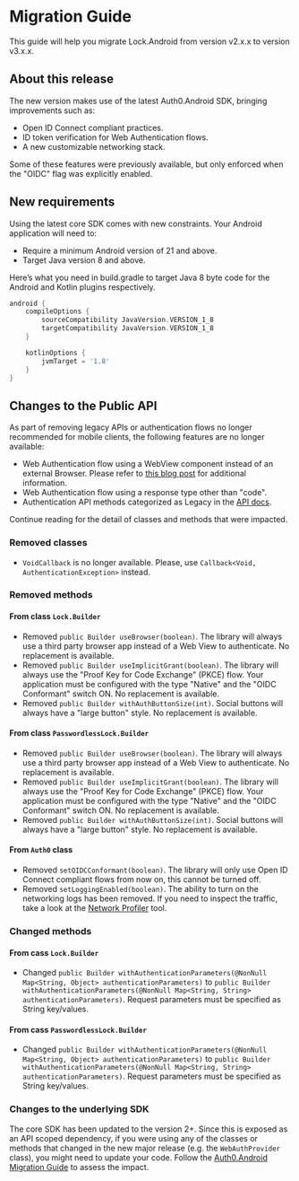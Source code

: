 # Migration Guide
This guide will help you migrate Lock.Android from version v2.x.x to version v3.x.x. 

## About this release
The new version makes use of the latest Auth0.Android SDK, bringing improvements such as:
 - Open ID Connect compliant practices.
 - ID token verification for Web Authentication flows.
 - A new customizable networking stack.
 
 Some of these features were previously available, but only enforced when the "OIDC" flag was explicitly enabled.  

## New requirements
Using the latest core SDK comes with new constraints. Your Android application will need to:
- Require a minimum Android version of 21 and above.
- Target Java version 8 and above.

Here’s what you need in build.gradle to target Java 8 byte code for the Android and Kotlin plugins respectively.

```groovy
android {
    compileOptions {
        sourceCompatibility JavaVersion.VERSION_1_8
        targetCompatibility JavaVersion.VERSION_1_8
    }

    kotlinOptions {
        jvmTarget = '1.8'
    }
}
```

## Changes to the Public API
As part of removing legacy APIs or authentication flows no longer recommended for mobile clients, the following features are no longer available:

- Web Authentication flow using a WebView component instead of an external Browser. Please refer to [this blog post](https://auth0.com/blog/google-blocks-oauth-requests-from-embedded-browsers/) for additional information.
- Web Authentication flow using a response type other than "code".
- Authentication API methods categorized as Legacy in the [API docs](https://auth0.com/docs/api/authentication).

Continue reading for the detail of classes and methods that were impacted.

### Removed classes
- `VoidCallback` is no longer available. Please, use `Callback<Void, AuthenticationException>` instead.

### Removed methods

#### From class `Lock.Builder`
- Removed `public Builder useBrowser(boolean)`. The library will always use a third party browser app instead of a Web View to authenticate. No replacement is available.
- Removed `public Builder useImplicitGrant(boolean)`. The library will always use the "Proof Key for Code Exchange" (PKCE) flow. Your application must be configured with the type "Native" and the "OIDC Conformant" switch ON. No replacement is available.
- Removed `public Builder withAuthButtonSize(int)`. Social buttons will always have a "large button" style. No replacement is available. 

#### From class `PasswordlessLock.Builder`
- Removed `public Builder useBrowser(boolean)`. The library will always use a third party browser app instead of a Web View to authenticate. No replacement is available.
- Removed `public Builder useImplicitGrant(boolean)`. The library will always use the "Proof Key for Code Exchange" (PKCE) flow. Your application must be configured with the type "Native" and the "OIDC Conformant" switch ON. No replacement is available.
- Removed `public Builder withAuthButtonSize(int)`. Social buttons will always have a "large button" style. No replacement is available. 

#### From `Auth0` class
- Removed `setOIDCConformant(boolean)`. The library will only use Open ID Connect compliant flows from now on, this cannot be turned off.
- Removed `setLoggingEnabled(boolean)`. The ability to turn on the networking logs has been removed. If you need to inspect the traffic, take a look at the [Network Profiler](https://developer.android.com/studio/profile/network-profiler) tool. 

### Changed methods

#### From cass `Lock.Builder`
- Changed `public Builder withAuthenticationParameters(@NonNull Map<String, Object> authenticationParameters)` to `public Builder withAuthenticationParameters(@NonNull Map<String, String> authenticationParameters)`. Request parameters must be specified as String key/values.

#### From cass `PasswordlessLock.Builder`
- Changed `public Builder withAuthenticationParameters(@NonNull Map<String, Object> authenticationParameters)` to `public Builder withAuthenticationParameters(@NonNull Map<String, String> authenticationParameters)`. Request parameters must be specified as String key/values.

### Changes to the underlying SDK

The core SDK has been updated to the version 2+. Since this is exposed as an API scoped dependency, if you were using any of the classes or methods that changed in the new major release (e.g. the `WebAuthProvider` class), you might need to update your code. Follow the [Auth0.Android Migration Guide](https://github.com/auth0/Auth0.Android/blob/main/V2_MIGRATION_GUIDE.md) to assess the impact. 
